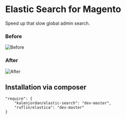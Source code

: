 Elastic Search for Magento
==========================

Speed up that slow global admin search.

### Before

![Before](https://raw.github.com/kalenjordan/clean-elastic-search/master/example/before.png)

### After

![After](https://raw.github.com/kalenjordan/clean-elastic-search/master/example/after.png)


## Installation via composer

    "require": {
        "kalenjordan/elastic-search": "dev-master",
        "ruflin/elastica": "dev-master"
    }

